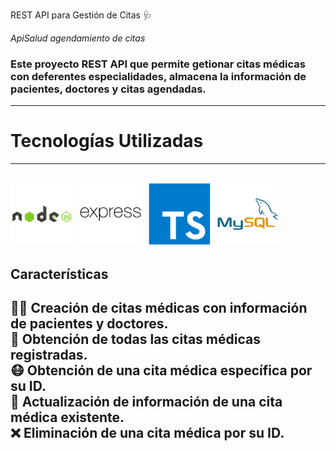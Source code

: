 <p aling="center">REST API para Gestión de Citas 🩺</p>

*ApiSalud agendamiento de citas<br>*
### Este proyecto REST API que permite getionar citas médicas con deferentes especialidades, almacena la información de pacientes, doctores y citas agendadas.
---
# Tecnologías Utilizadas
---
<img src="https://github.com/devicons/devicon/blob/master/icons/nodejs/nodejs-original-wordmark.svg" width="100" height="100"/>&nbsp;
<img src="https://github.com/devicons/devicon/blob/master/icons/express/express-original-wordmark.svg" width="100" height="100">&nbsp;
<img src="https://github.com/devicons/devicon/blob/master/icons/typescript/typescript-plain.svg" width="100" height="100">&nbsp;
<img src="https://github.com/devicons/devicon/blob/master/icons/mysql/mysql-original-wordmark.svg" width="100" height="100">&nbsp;
 ---
 Características
 ---
👨‍⚕ Creación de citas médicas con información de pacientes y doctores.<br>
🤕 Obtención de todas las citas médicas registradas.<br>
😷 Obtención de una cita médica específica por su ID.<br>
🏥 Actualización de información de una cita médica existente.<br>
❌ Eliminación de una cita médica por su ID.<br>
 ---
